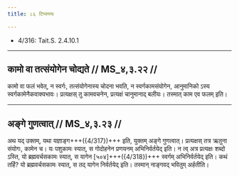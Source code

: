 ```yaml
---
title: ८६ टिप्पणयः

---
```

- 4/316: Tait.S. 2.4.10.1

____________________________________________


## कामो वा तत्संयोगेन चोद्यते // MS_४,३.२२ //

कामो वा फलं भवेत्, न स्वर्गः, तत्संयोगेनास्य चोदना भवति, न स्वर्गकामसंयोगेन, आनुमानिको ऽस्य स्वर्गकामेनैकवाक्यभावः। प्रत्यक्षस् तु कामवचनेन, प्रत्यक्षं चानुमानाद् बलीयः। तस्मात् काम एव फलम् इति।


____________________________________________


## अङ्गे गुणत्वात् // MS_४,३.२३ //

अथ यद् उक्तम्, यथा यज्ञाङ्ग+++({4/317})+++ इति, युक्तम् अङ्गे गुणत्वात्। प्रत्यक्षस् तत्र ऋतुना संयोगः, कामेन च। यः पशुकामः स्यात्, स गोदोहनेन प्रणयनम् अभिनिर्वर्तयेद् इति। न त्व् अत्र प्रत्यक्षः शब्दो ऽस्ति, यो ब्रह्मवर्चसकामः स्यात्, स यागेन [५०४]+++({4/318})+++ स्वर्गम् अभिनिर्वर्तयेद् इति। कथं तर्हि? यो ब्रह्मवर्चसकामः स्यात्, स तद् यागेन निर्वर्तयेद् इति। तस्मान् नाङ्गवद् भवितुम् अर्हतीति।